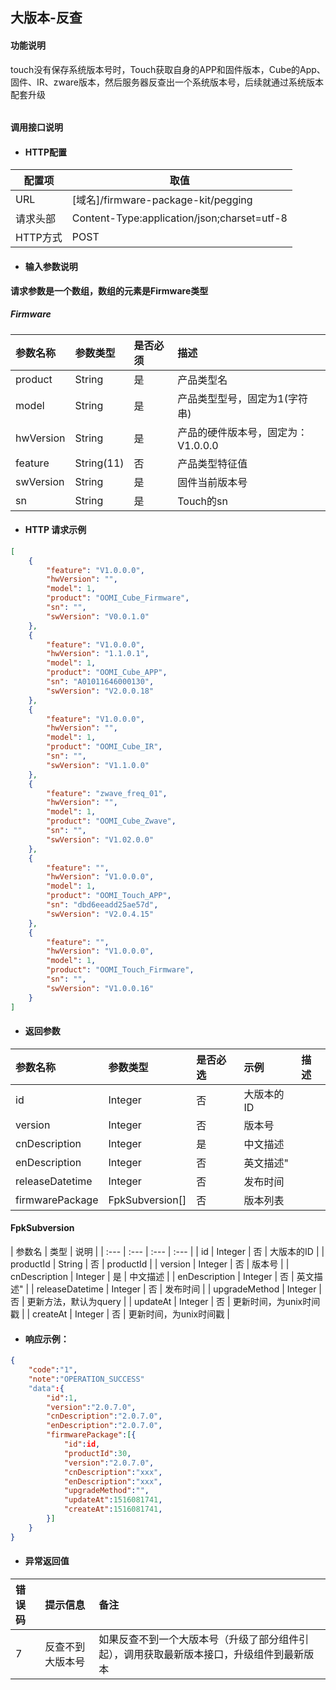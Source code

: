 ## 大版本-反查

#### 功能说明

touch没有保存系统版本号时，Touch获取自身的APP和固件版本，Cube的App、固件、IR、zware版本，然后服务器反查出一个系统版本号，后续就通过系统版本配套升级

###### 

#### 调用接口说明

* #### HTTP配置

| 配置项 | 取值 |
| --- | --- |
| URL | \[域名\]/firmware-package-kit/pegging |
| 请求头部 | Content-Type:application/json;charset=utf-8 |
| HTTP方式 | POST |

* #### 输入参数说明

**请求参数是一个数组，数组的元素是Firmware类型**

##### Firmware

| 参数名称 | 参数类型 | 是否必须 | 描述 |
| :--- | :--- | :--- | :--- |
| product | String | 是 | 产品类型名 |
| model | String | 是 | 产品类型型号，固定为1\(字符串\) |
| hwVersion | String | 是 | 产品的硬件版本号，固定为：V1.0.0.0 |
| feature | String\(11\) | 否 | 产品类型特征值 |
| swVersion | String | 是 | 固件当前版本号 |
| sn | String | 是 | Touch的sn |

* #### HTTP 请求示例

```json
[
    {
        "feature": "V1.0.0.0",
        "hwVersion": "",
        "model": 1,
        "product": "OOMI_Cube_Firmware",
        "sn": "",
        "swVersion": "V0.0.1.0"
    },
    {
        "feature": "V1.0.0.0",
        "hwVersion": "1.1.0.1",
        "model": 1,
        "product": "OOMI_Cube_APP",
        "sn": "A01011646000130",
        "swVersion": "V2.0.0.18"
    },
    {
        "feature": "V1.0.0.0",
        "hwVersion": "",
        "model": 1,
        "product": "OOMI_Cube_IR",
        "sn": "",
        "swVersion": "V1.1.0.0"
    },
    {
        "feature": "zwave_freq_01",
        "hwVersion": "",
        "model": 1,
        "product": "OOMI_Cube_Zwave",
        "sn": "",
        "swVersion": "V1.02.0.0"
    },
    {
        "feature": "",
        "hwVersion": "V1.0.0.0",
        "model": 1,
        "product": "OOMI_Touch_APP",
        "sn": "dbd6eeadd25ae57d",
        "swVersion": "V2.0.4.15"
    },
    {
        "feature": "",
        "hwVersion": "V1.0.0.0",
        "model": 1,
        "product": "OOMI_Touch_Firmware",
        "sn": "",
        "swVersion": "V1.0.0.16"
    }
]
```

* #### 返回参数

| 参数名称 | 参数类型 | 是否必选 | 示例 | 描述 |
| :--- | :--- | :--- | :--- | :--- |
| id | Integer | 否 | 大版本的ID |
| version | Integer | 否 | 版本号 |
| cnDescription | Integer | 是 | 中文描述 |
| enDescription | Integer | 否 | 英文描述" |
| releaseDatetime | Integer | 否 | 发布时间 |
| firmwarePackage | FpkSubversion\[\] | 否 | 版本列表 |

#### FpkSubversion

| 参数名 | 类型 | 说明 |
| :--- | :--- | :--- | :--- |
| id | Integer | 否 | 大版本的ID |
| productId | String | 否 | productId |
| version | Integer | 否 | 版本号 |
| cnDescription | Integer | 是 | 中文描述 |
| enDescription | Integer | 否 | 英文描述" |
| releaseDatetime | Integer | 否 | 发布时间 |
| upgradeMethod | Integer | 否 | 更新方法，默认为query |
| updateAt | Integer | 否 | 更新时间，为unix时间戳 |
| createAt | Integer | 否 | 更新时间，为unix时间戳 |

* #### 响应示例：

```json
{
    "code":"1",
    "note":"OPERATION_SUCCESS"
    "data":{
        "id":1,
        "version":"2.0.7.0",
        "cnDescription":"2.0.7.0",
        "enDescription":"2.0.7.0",
        "firmwarePackage":[{
            "id":id,
            "productId":30,
            "version":"2.0.7.0",
            "cnDescription":"xxx",
            "enDescription":"xxx",
            "upgradeMethod":"",
            "updateAt":1516081741,
            "createAt":1516081741,
        }]
    }
}
```

* #### 异常返回值

| 错误码 | 提示信息 | 备注 |
| :--- | :--- | :--- |
| 7 | 反查不到大版本号 | 如果反查不到一个大版本号（升级了部分组件引起），调用获取最新版本接口，升级组件到最新版本 |



